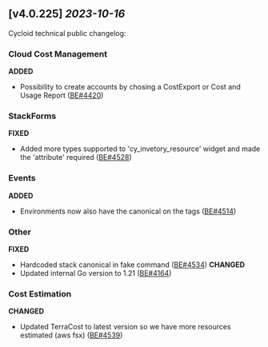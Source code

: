 ## [v4.0.225] _2023-10-16_

Cycloid technical public changelog:

### Cloud Cost Management
**ADDED**
- Possibility to create accounts by chosing a CostExport or Cost and Usage Report ([BE#4420])
### StackForms
**FIXED**
- Added more types supported to 'cy_invetory_resource' widget and made the 'attribute' required ([BE#4528])
### Events
**ADDED**
- Environments now also have the canonical on the tags ([BE#4514])
### Other
**FIXED**
- Hardcoded stack canonical in fake command ([BE#4534])
**CHANGED**
- Updated internal Go version to 1.21 ([BE#4164])
### Cost Estimation
**CHANGED**
- Updated TerraCost to latest version so we have more resources estimated (aws fsx) ([BE#4539])

[BE#4420]: https://github.com/cycloidio/youdeploy-http-api/pull/4420
[BE#4528]: https://github.com/cycloidio/youdeploy-http-api/pull/4528
[BE#4514]: https://github.com/cycloidio/youdeploy-http-api/pull/4514
[BE#4534]: https://github.com/cycloidio/youdeploy-http-api/pull/4534
[BE#4164]: https://github.com/cycloidio/youdeploy-http-api/pull/4164
[BE#4539]: https://github.com/cycloidio/youdeploy-http-api/pull/4539
